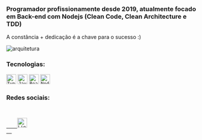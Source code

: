 ### Programador profissionamente desde 2019, atualmente focado em Back-end com Nodejs (Clean Code, Clean Architecture e TDD)

A constância + dedicação é a chave para o sucesso :)

<img src="https://media-exp1.licdn.com/dms/image/C5616AQE8KPXiCcwwSw/profile-displaybackgroundimage-shrink_200_800/0/1614640657120?e=1620259200&v=beta&t=gR3hv5BQRtufgKsBy4i71p_tQCztPoR6SuOJFn9dlFI" alt="arquitetura"/>

### Tecnologias:

<code><img height="26" src="https://cdn.iconscout.com/icon/free/png-512/typescript-1174965.png" alt="Typescript"/></code>
<code><img height="26" src="https://www.freepnglogos.com/uploads/javascript-png/javascript-vector-logo-yellow-png-transparent-javascript-vector-12.png" alt="Javascript"/></code>
<code><img height="26" src="https://upload.wikimedia.org/wikipedia/commons/thumb/a/a7/React-icon.svg/1280px-React-icon.svg.png" alt="ReactJs"/></code>
<code><img height="26" src="https://seeklogo.com/images/N/nodejs-logo-FBE122E377-seeklogo.com.png" alt="NodeJs"/></code>

### Redes sociais:
<code>
  <a target="_blank" href="https://www.linkedin.com/in/kaique-caires/">
    <img height="26" src="https://verat.co.uk/wp-content/uploads/2019/03/1024px-Linkedin_icon.svg.png" alt="LinkedIn"/>
  </a>
</code>
